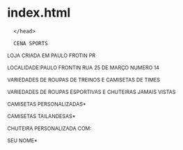 # index.html

<!DOCTYPE html>
 <html lang=”pt-br”>
       <head>
       <meta charset=”UTF-8”>    
     
      </head>

   <body>     
               
      CENA SPORTS
               
 <sup> LOJA CRIADA EM PAULO FROTIN PR </sup> 
 

<sup> LOCALIDADE:PAULO FRONTIN RUA 25 DE MARÇO NUMERO 14 </sup>

  
<sup> VARIEDADES DE ROUPAS DE TREINOS E CAMISETAS DE TIMES </sup>

   
<sup> VARIEDADES DE ROUPAS ESPORTIVAS E CHUTEIRAS JAMAIS VISTAS </sup> 
 

<sup> CAMISETAS PERSONALIZADAS* </sup>
 

<sup> CAMISETAS TAILANDESAS* </sup>
 

<sup> CHUTEIRA PERSONALIZADA COM: </sup>

<sup> SEU NOME* </sup>


   </body>


<html>
